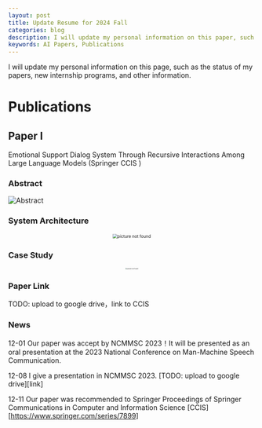 ```yaml
---
layout: post
title: Update Resume for 2024 Fall
categories: blog
description: I will update my personal information on this paper, such as the status of my papers, new internship programs, and other information.
keywords: AI Papers, Publications
---
```


<!-- I will update my personal information on this page, which include status of paper, new interns, and so on. -->
I will update my personal information on this page, such as the status of my papers, new internship programs, and other information.
# Publications

## Paper I
Emotional Support Dialog System Through Recursive Interactions Among Large Language Models (Springer CCIS )
### Abstract

![Abstract](https://ckqqqq-qiker-image-service.oss-cn-beijing.aliyuncs.com/typora-image/tmpA3AA.png)


### System Architecture

<center>
    <img src="https://ckqqqq-qiker-image-service.oss-cn-beijing.aliyuncs.com/typora-image/mymodel.png" alt="picture not found" style="zoom:60%;" />
    <br>
</center>

### Case Study
<center>
    <img src="https://ckqqqq-qiker-image-service.oss-cn-beijing.aliyuncs.com/typora-image/chat.png" alt="picture not found" style="zoom:20%;" />
    <br>
</center>

### Paper Link
TODO: upload to google drive，link to CCIS

### News

12-01 Our paper was accept by NCMMSC 2023！It will be presented as an oral presentation at the 2023 National Conference on Man-Machine Speech Communication.

12-08 I give a presentation in NCMMSC 2023. [TODO: upload to google drive][link]

12-11 Our paper was recommended to Springer Proceedings of Springer Communications in Computer and Information Science [CCIS][https://www.springer.com/series/7899]